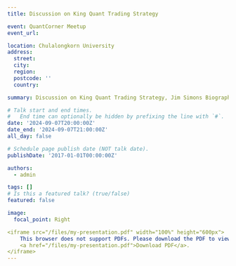 ```yaml
---
title: Discussion on King Quant Trading Strategy

event: QuantCorner Meetup
event_url: 

location: Chulalongkorn University
address:
  street:
  city: 
  region: 
  postcode: ''
  country: 

summary: Discussion on King Quant Trading Strategy, Jim Simons Biography, and Guideline for Money Formula

# Talk start and end times.
#   End time can optionally be hidden by prefixing the line with `#`.
date: '2024-09-07T20:00:00Z'
date_end: '2024-09-07T21:00:00Z'
all_day: false

# Schedule page publish date (NOT talk date).
publishDate: '2017-01-01T00:00:00Z'

authors:
  - admin

tags: []
# Is this a featured talk? (true/false)
featured: false

image:
  focal_point: Right

<iframe src="/files/my-presentation.pdf" width="100%" height="600px">
    This browser does not support PDFs. Please download the PDF to view it: 
    <a href="/files/my-presentation.pdf">Download PDF</a>.
</iframe>
---
```



